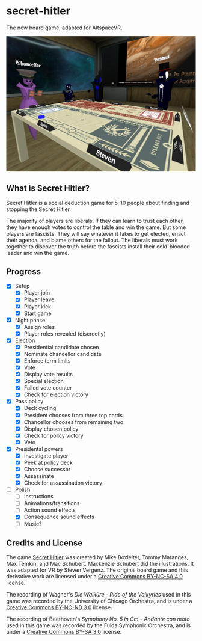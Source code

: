 # secret-hitler

The new board game, adapted for AltspaceVR.

![Secret Hitler](static/img/screenshot.jpg)

## What is Secret Hitler?

Secret Hitler is a social deduction game for 5–10 people about finding and stopping the Secret Hitler.

The majority of players are liberals. If they can learn to trust each other, they have enough votes to control the table and win the game. But some players are fascists. They will say whatever it takes to get elected, enact their agenda, and blame others for the fallout. The liberals must work together to discover the truth before the fascists install their cold-blooded leader and win the game.

## Progress

- [x] Setup
	- [x] Player join
	- [x] Player leave
	- [x] Player kick
	- [x] Start game
- [x] Night phase
	- [x] Assign roles
	- [x] Player roles revealed (discreetly)
- [x] Election
	- [x] Presidential candidate chosen
	- [x] Nominate chancellor candidate
	- [x] Enforce term limits
	- [x] Vote
	- [x] Display vote results
	- [x] Special election
	- [x] Failed vote counter
	- [x] Check for election victory
- [x] Pass policy
	- [x] Deck cycling
	- [x] President chooses from three top cards
	- [x] Chancellor chooses from remaining two
	- [x] Display chosen policy
	- [x] Check for policy victory
	- [x] Veto
- [x] Presidental powers
	- [x] Investigate player
	- [x] Peek at policy deck
	- [x] Choose successor
	- [x] Assassinate
	- [x] Check for assassination victory
- [ ] Polish
	- [ ] Instructions
	- [ ] Animations/transitions
	- [ ] Action sound effects
	- [x] Consequence sound effects
	- [ ] Music?

## Credits and License

The game [Secret Hitler](http://secrethitler.com/) was created by Mike Boxleiter, Tommy Maranges, Max Temkin, and Mac Schubert. Mackenzie Schubert did the illustrations. It was adapted for VR by Steven Vergenz. The original board game and this derivative work are licensed under a [Creative Commons BY-NC-SA 4.0](https://creativecommons.org/licenses/by-nc-sa/4.0/) license.

The recording of Wagner's *Die Walküre - Ride of the Valkyries* used in this game was recorded by the University of Chicago Orchestra, and is under a [Creative Commons BY-NC-ND 3.0](https://creativecommons.org/licenses/by-nc-nd/3.0/) license.

The recording of Beethoven's *Symphony No. 5 in Cm - Andante con moto* used in this game was recorded by the Fulda Symphonic Orchestra, and is under a [Creative Commons BY-SA 3.0](https://creativecommons.org/licenses/by-sa/3.0/) license.